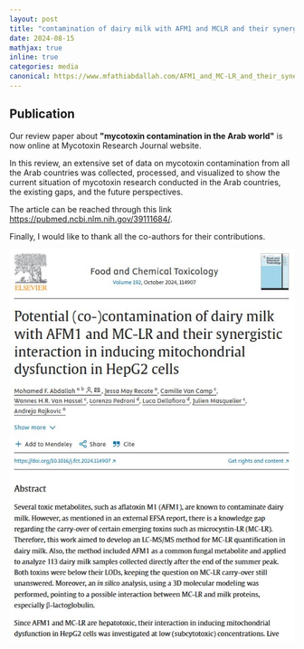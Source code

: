 ```yaml
---
layout: post
title: "contamination of dairy milk with AFM1 and MCLR and their synergistic interaction in inducing mitochondrial dysfunction is now online at Food and Chemical Toxicology Journal website"
date: 2024-08-15
mathjax: true
inline: true
categories: media
canonical: https://www.mfathiabdallah.com/AFM1_and_MC-LR_and_their_synergistic_interaction/
---
```


<!-- Add canonical tag -->
<link rel="canonical" href="https://www.mfathiabdallah.com/Mycotoxin-contamination_review_Arab/">

<!-- Metadata -->
<meta name="Publication" content="contamination of dairy milk with AFM1 and MCLR and their synergistic interaction in inducing mitochondrial dysfunction">

<!-- Structured Data -->
<script type="application/ld+json">
{
  "@context": "http://schema.org",
  "@type": "Article",
  "headline": "contamination of dairy milk with AFM1 and MCLR and their synergistic interaction in inducing mitochondrial dysfunction is now online at Food and Chemical Toxicology Journal website",
  "datePublished": "2028-08-15",
  "Publication": "contamination of dairy milk with AFM1 and MCLR and their synergistic interaction in inducing mitochondrial dysfunction",
  "mainEntityOfPage": {
    "@type": "WebPage",
    "@id": "[[https://www.mfathiabdallah.com/Mycotoxin-contamination_review_Arab/](https://www.mfathiabdallah.com/contamination-of-dairy-milk-with-AFM1-and-MC-LR-and-their-synergistic-interaction-in-inducing-mitochondrial-dysfunction-in-HepG2-cells/)](https://www.mfathiabdallah.com/contamination-of-dairy-milk-with-AFM1-and-MC-LR-and-their-synergistic-interaction-in-inducing-mitochondrial-dysfunction-in-HepG2-cells/)"
  }
}
</script>

<!-- Page Content -->
## Publication

<!-- Your content goes here -->
Our review paper about **"mycotoxin contamination in the Arab world"** is now online at Mycotoxin Research Journal website.
 
In this review, an extensive set of data on mycotoxin contamination from all the Arab countries was collected, processed, and visualized to show the current situation of mycotoxin research conducted in the Arab countries, the existing gaps, and the future perspectives.

The article can be reached through this link <a href="https://pubmed.ncbi.nlm.nih.gov/39111684/" target="_blank" rel="noopener">https://pubmed.ncbi.nlm.nih.gov/39111684/</a>.

Finally, I would like to thank all the co-authors for their contributions.

<!-- Add modal functionality to the image -->
<div id="myModal" class="modal">
  <span class="close" onclick="closeModal()">&times;</span>
  <img class="modal-content" id="img01">
</div>

<div class="image-container">
  <img class="Publication" src="/images/2024_08_15.JPG" alt="Publication" onclick="openModal(this.src)">
</div>

<!-- JavaScript for modal functionality -->
<script>
// Open the modal
function openModal(imgSrc) {
  var modal = document.getElementById("myModal");
  var modalImg = document.getElementById("img01");
  modal.style.display = "block";
  modalImg.src = imgSrc;
}

// Close the modal
function closeModal() {
  var modal = document.getElementById("myModal");
  modal.style.display = "none";
}
</script>

<style>
/* Style the modal */
.modal {
  display: none; /* Hidden by default */
  position: fixed; /* Stay in place */
  z-index: 1; /* Sit on top */
  padding-top: 50px; /* Location of the box */
  left: 0;
  top: 0;
  width: 100%; /* Full width */
  height: 100%; /* Full height */
  overflow: auto; /* Enable scroll if needed */
  background-color: rgba(0,0,0,0.9); /* Black w/ opacity */
}

/* Modal Content (image) */
.modal-content {
  margin: auto;
  display: block;
  width: 80%;
  max-width: 700px;
}

/* Close Button */
.close {
  position: absolute;
  top: 15px;
  right: 35px;
  color: #fff;
  font-size: 40px;
  font-weight: bold;
  transition: 0.3s;
  cursor: pointer;
}

.close:hover,
.close:focus {
  color: #bbb;
  text-decoration: none;
}
</style>

